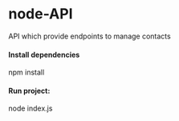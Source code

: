 # node-API
API which provide endpoints to manage contacts

#### Install dependencies ####
npm install

#### Run project: ####
node index.js